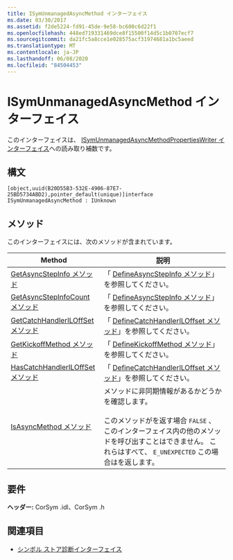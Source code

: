 ```yaml
---
title: ISymUnmanagedAsyncMethod インターフェイス
ms.date: 03/30/2017
ms.assetid: f2de5224-fd91-45de-9e58-bc600c6d22f1
ms.openlocfilehash: 448ed719331469dce8f15500f14d5c1b0707ecf7
ms.sourcegitcommit: da21fc5a8cce1e028575acf31974681a1bc5aeed
ms.translationtype: MT
ms.contentlocale: ja-JP
ms.lasthandoff: 06/08/2020
ms.locfileid: "84504453"
---
```

# <a name="isymunmanagedasyncmethod-interface"></a>ISymUnmanagedAsyncMethod インターフェイス
このインターフェイスは、 [ISymUnmanagedAsyncMethodPropertiesWriter インターフェイス](isymunmanagedasyncmethodpropertieswriter-interface.md)への読み取り補数です。  
  
## <a name="syntax"></a>構文  
  
```idl  
[object,uuid(B20D55B3-532E-4906-87E7-25BD5734ABD2),pointer_default(unique)]interface ISymUnmanagedAsyncMethod : IUnknown  
```  
  
## <a name="methods"></a>メソッド  
 このインターフェイスには、次のメソッドが含まれています。  
  
|Method|説明|  
|------------|-----------------|  
|[GetAsyncStepInfo メソッド](isymunmanagedasyncmethod-getasyncstepinfo-method.md)|「 [DefineAsyncStepInfo メソッド](isymunmanagedasyncmethodpropertieswriter-defineasyncstepinfo-method.md)」を参照してください。|  
|[GetAsyncStepInfoCount メソッド](isymunmanagedasyncmethod-getasyncstepinfocount-method.md)|「 [DefineAsyncStepInfo メソッド](isymunmanagedasyncmethodpropertieswriter-defineasyncstepinfo-method.md)」を参照してください。|  
|[GetCatchHandlerILOffSet メソッド](isymunmanagedasyncmethod-getcatchhandleriloffset-method.md)|「 [DefineCatchHandlerILOffset メソッド](isymunmanagedasyncmethodpropertieswriter-definecatchhandleriloffset-method.md)」を参照してください。|  
|[GetKickoffMethod メソッド](isymunmanagedasyncmethod-getkickoffmethod-method.md)|「 [DefineKickoffMethod メソッド](isymunmanagedasyncmethodpropertieswriter-definekickoffmethod-method.md)」を参照してください。|  
|[HasCatchHandlerILOffSet メソッド](isymunmanagedasyncmethod-hascatchhandleriloffset-method.md)|「 [DefineCatchHandlerILOffset メソッド](isymunmanagedasyncmethodpropertieswriter-definecatchhandleriloffset-method.md)」を参照してください。|  
|[IsAsyncMethod メソッド](isymunmanagedasyncmethod-isasyncmethod-method.md)|メソッドに非同期情報があるかどうかを確認します。<br /><br /> このメソッドがを返す場合 `FALSE` 、このインターフェイス内の他のメソッドを呼び出すことはできません。 これらはすべて、 `E_UNEXPECTED` この場合はを返します。|  
  
## <a name="requirements"></a>要件  
 **ヘッダー:** CorSym .idl、CorSym .h  
  
## <a name="see-also"></a>関連項目

- [シンボル ストア診断インターフェイス](diagnostics-symbol-store-interfaces.md)
